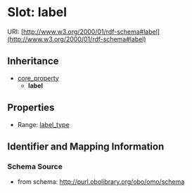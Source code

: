 # Slot: label

URI: [http://www.w3.org/2000/01/rdf-schema#label](http://www.w3.org/2000/01/rdf-schema#label)




## Inheritance

* [core_property](core_property.md)
    * **label**



## Properties

 * Range: [label_type](label_type.md)



## Identifier and Mapping Information







### Schema Source


* from schema: http://purl.obolibrary.org/obo/omo/schema



